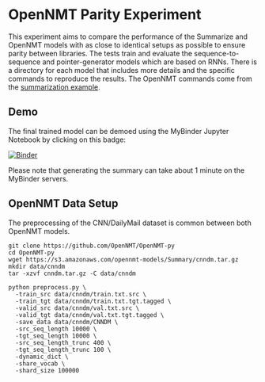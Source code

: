 # OpenNMT Parity Experiment
This experiment aims to compare the performance of the Summarize and OpenNMT models with as close to identical setups as possible to ensure parity between libraries.
The tests train and evaluate the sequence-to-sequence and pointer-generator models which are based on RNNs.
There is a directory for each model that includes more details and the specific commands to reproduce the results.
The OpenNMT commands come from the [summarization example](http://opennmt.net/OpenNMT-py/Summarization.html).

## Demo
The final trained model can be demoed using the MyBinder Jupyter Notebook by clicking on this badge:

[![Binder](https://mybinder.org/badge_logo.svg)](https://mybinder.org/v2/gh/danieldeutsch/summarize/574d0027262573291724c72641a3e4967e018030?filepath=experiments%2Fonmt%2Fdemo.ipynb)

Please note that generating the summary can take about 1 minute on the MyBinder servers.


## OpenNMT Data Setup
The preprocessing of the CNN/DailyMail dataset is common between both OpenNMT models.
```
git clone https://github.com/OpenNMT/OpenNMT-py
cd OpenNMT-py
wget https://s3.amazonaws.com/opennmt-models/Summary/cnndm.tar.gz
mkdir data/cnndm
tar -xzvf cnndm.tar.gz -C data/cnndm

python preprocess.py \
  -train_src data/cnndm/train.txt.src \
  -train_tgt data/cnndm/train.txt.tgt.tagged \
  -valid_src data/cnndm/val.txt.src \
  -valid_tgt data/cnndm/val.txt.tgt.tagged \
  -save_data data/cnndm/CNNDM \
  -src_seq_length 10000 \
  -tgt_seq_length 10000 \
  -src_seq_length_trunc 400 \
  -tgt_seq_length_trunc 100 \
  -dynamic_dict \
  -share_vocab \
  -shard_size 100000
```
